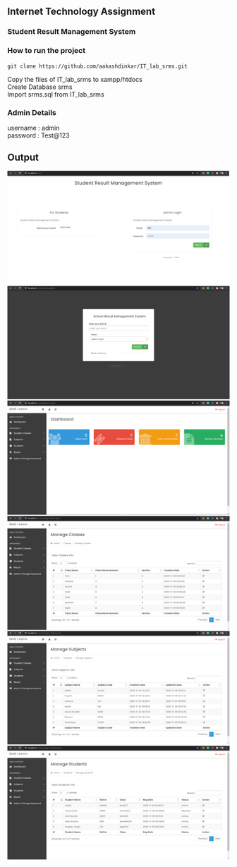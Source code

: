 ## Internet Technology Assignment
### Student Result Management System
### How to run the project

```
git clone https://github.com/aakashdinkar/IT_lab_srms.git
```

Copy the files of IT_lab_srms to xampp/htdocs
</br>
Create Database srms 
</br>
Import srms.sql from IT_lab_srms
</br>

### Admin Details
username : admin
</br>
password : Test@123

## Output
![srms1](https://github.com/aakashdinkar/IT_lab_srms/blob/master/datafiles/srms1.png?raw=true)
![srms2](https://github.com/aakashdinkar/IT_lab_srms/blob/master/datafiles/srms2.png?raw=true)
![srms3](https://github.com/aakashdinkar/IT_lab_srms/blob/master/datafiles/srms3.png?raw=true)
![srms4](https://github.com/aakashdinkar/IT_lab_srms/blob/master/datafiles/srms4.png?raw=true)
![srms5](https://github.com/aakashdinkar/IT_lab_srms/blob/master/datafiles/srms5.png?raw=true)
![srms6](https://github.com/aakashdinkar/IT_lab_srms/blob/master/datafiles/srms6.png?raw=true)
